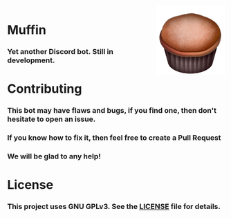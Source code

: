 <img align="right" src="./assets/avatar.png" height="160" width="160">

# Muffin
### Yet another Discord bot. Still in development.

# Contributing
### This bot may have flaws and bugs, if you find one, then don't hesitate to open an issue.
### If you know how to fix it, then feel free to create a Pull Request
### We will be glad to any help! 

# License
### This project uses GNU GPLv3. See the [LICENSE](./LICENSE) file for details.